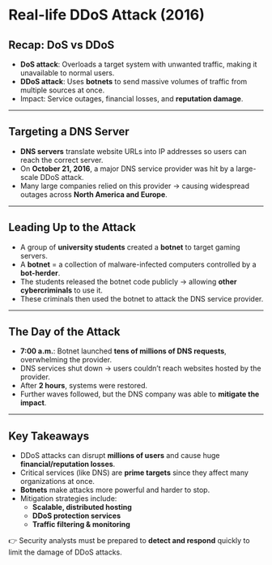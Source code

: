 # Real-life DDoS Attack (2016)

## Recap: DoS vs DDoS
- **DoS attack**: Overloads a target system with unwanted traffic, making it unavailable to normal users.  
- **DDoS attack**: Uses **botnets** to send massive volumes of traffic from multiple sources at once.  
- Impact: Service outages, financial losses, and **reputation damage**.

---

## Targeting a DNS Server
- **DNS servers** translate website URLs into IP addresses so users can reach the correct server.  
- On **October 21, 2016**, a major DNS service provider was hit by a large-scale DDoS attack.  
- Many large companies relied on this provider → causing widespread outages across **North America and Europe**.

---

## Leading Up to the Attack
- A group of **university students** created a **botnet** to target gaming servers.  
- A **botnet** = a collection of malware-infected computers controlled by a **bot-herder**.  
- The students released the botnet code publicly → allowing **other cybercriminals** to use it.  
- These criminals then used the botnet to attack the DNS service provider.

---

## The Day of the Attack
- **7:00 a.m.**: Botnet launched **tens of millions of DNS requests**, overwhelming the provider.  
- DNS services shut down → users couldn’t reach websites hosted by the provider.  
- After **2 hours**, systems were restored.  
- Further waves followed, but the DNS company was able to **mitigate the impact**.

---

## Key Takeaways
- DDoS attacks can disrupt **millions of users** and cause huge **financial/reputation losses**.  
- Critical services (like DNS) are **prime targets** since they affect many organizations at once.  
- **Botnets** make attacks more powerful and harder to stop.  
- Mitigation strategies include:
  - **Scalable, distributed hosting**  
  - **DDoS protection services**  
  - **Traffic filtering & monitoring**

👉 Security analysts must be prepared to **detect and respond** quickly to limit the damage of DDoS attacks.

